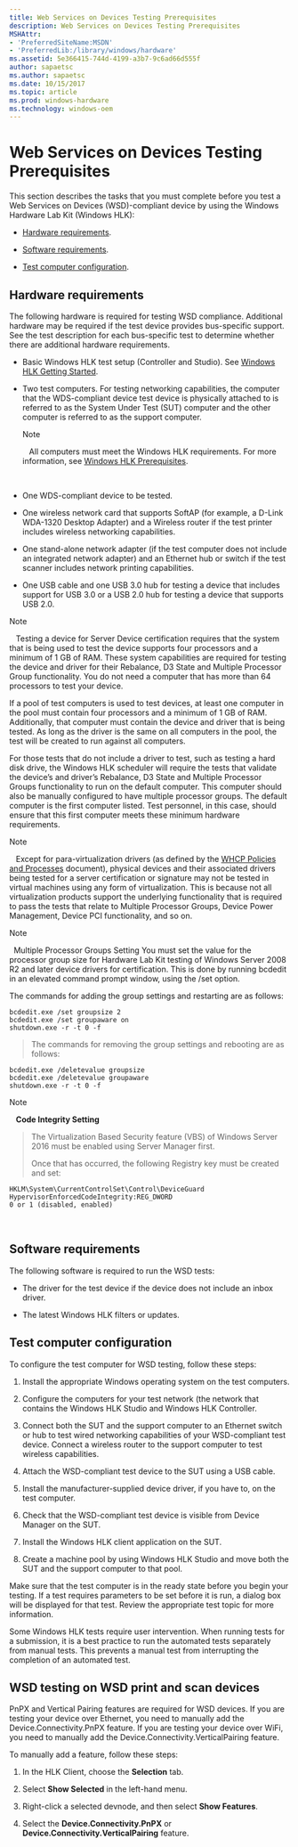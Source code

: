 ```yaml
---
title: Web Services on Devices Testing Prerequisites
description: Web Services on Devices Testing Prerequisites
MSHAttr:
- 'PreferredSiteName:MSDN'
- 'PreferredLib:/library/windows/hardware'
ms.assetid: 5e366415-744d-4199-a3b7-9c6ad66d555f
author: sapaetsc
ms.author: sapaetsc
ms.date: 10/15/2017
ms.topic: article
ms.prod: windows-hardware
ms.technology: windows-oem
---
```


# Web Services on Devices Testing Prerequisites


This section describes the tasks that you must complete before you test a Web Services on Devices (WSD)-compliant device by using the Windows Hardware Lab Kit (Windows HLK):

-   [Hardware requirements](#bkmk-hck-wsd-hr).

-   [Software requirements](#bkmk-hck-wsd-sr).

-   [Test computer configuration](#bkmk-hck-wsd-tc).

## <span id="BKMK_HCK_WSD_hR"></span><span id="bkmk-hck-wsd-hr"></span><span id="BKMK_HCK_WSD_HR"></span>Hardware requirements


The following hardware is required for testing WSD compliance. Additional hardware may be required if the test device provides bus-specific support. See the test description for each bus-specific test to determine whether there are additional hardware requirements.

-   Basic Windows HLK test setup (Controller and Studio). See [Windows HLK Getting Started](..\getstarted\windows-hlk-getting-started.md).

-   Two test computers. For testing networking capabilities, the computer that the WDS-compliant device test device is physically attached to is referred to as the System Under Test (SUT) computer and the other computer is referred to as the support computer.

    >[!NOTE]
    >  
    All computers must meet the Windows HLK requirements. For more information, see [Windows HLK Prerequisites](..\getstarted\windows-hlk-prerequisites.md).

     

-   One WDS-compliant device to be tested.

-   One wireless network card that supports SoftAP (for example, a D-Link WDA-1320 Desktop Adapter) and a Wireless router if the test printer includes wireless networking capabilities.

-   One stand-alone network adapter (if the test computer does not include an integrated network adapter) and an Ethernet hub or switch if the test scanner includes network printing capabilities.

-   One USB cable and one USB 3.0 hub for testing a device that includes support for USB 3.0 or a USB 2.0 hub for testing a device that supports USB 2.0.

>[!NOTE]
>  
Testing a device for Server Device certification requires that the system that is being used to test the device supports four processors and a minimum of 1 GB of RAM. These system capabilities are required for testing the device and driver for their Rebalance, D3 State and Multiple Processor Group functionality. You do not need a computer that has more than 64 processors to test your device.

If a pool of test computers is used to test devices, at least one computer in the pool must contain four processors and a minimum of 1 GB of RAM. Additionally, that computer must contain the device and driver that is being tested. As long as the driver is the same on all computers in the pool, the test will be created to run against all computers.

For those tests that do not include a driver to test, such as testing a hard disk drive, the Windows HLK scheduler will require the tests that validate the device’s and driver’s Rebalance, D3 State and Multiple Processor Groups functionality to run on the default computer. This computer should also be manually configured to have multiple processor groups. The default computer is the first computer listed. Test personnel, in this case, should ensure that this first computer meets these minimum hardware requirements.

>[!NOTE]
>  
Except for para-virtualization drivers (as defined by the [WHCP Policies and Processes](http://go.microsoft.com/fwlink/p/?LinkID=615222) document), physical devices and their associated drivers being tested for a server certification or signature may not be tested in virtual machines using any form of virtualization. This is because not all virtualization products support the underlying functionality that is required to pass the tests that relate to Multiple Processor Groups, Device Power Management, Device PCI functionality, and so on.

>[!NOTE]
>  Multiple Processor Groups Setting
>You must set the value for the processor group size for Hardware Lab Kit testing of Windows Server 2008 R2 and later device drivers for certification. This is done by running bcdedit in an elevated command prompt window, using the /set option.
>
>The commands for adding the group settings and restarting are as follows:
>
``` syntax
bcdedit.exe /set groupsize 2
bcdedit.exe /set groupaware on
shutdown.exe -r -t 0 -f
```
>
>
>The commands for removing the group settings and rebooting are as follows:
>
``` syntax
bcdedit.exe /deletevalue groupsize
bcdedit.exe /deletevalue groupaware
shutdown.exe -r -t 0 -f
```
>

>[!NOTE]
>  
**Code Integrity Setting**

>The Virtualization Based Security feature (VBS) of Windows Server 2016 must be enabled using Server Manager first.
>
>Once that has occurred, the following Registry key must be created and set:
>
``` syntax
HKLM\System\CurrentControlSet\Control\DeviceGuard
HypervisorEnforcedCodeIntegrity:REG_DWORD
0 or 1 (disabled, enabled)
```

 

## <span id="BKMK_HCK_WSD_sR"></span><span id="bkmk-hck-wsd-sr"></span><span id="BKMK_HCK_WSD_SR"></span>Software requirements


The following software is required to run the WSD tests:

-   The driver for the test device if the device does not include an inbox driver.

-   The latest Windows HLK filters or updates.

## <span id="BKMK_HCK_WSD_tC"></span><span id="bkmk-hck-wsd-tc"></span><span id="BKMK_HCK_WSD_TC"></span>Test computer configuration


To configure the test computer for WSD testing, follow these steps:

1.  Install the appropriate Windows operating system on the test computers.

2.  Configure the computers for your test network (the network that contains the Windows HLK Studio and Windows HLK Controller.

3.  Connect both the SUT and the support computer to an Ethernet switch or hub to test wired networking capabilities of your WSD-compliant test device. Connect a wireless router to the support computer to test wireless capabilities.

4.  Attach the WSD-compliant test device to the SUT using a USB cable.

5.  Install the manufacturer-supplied device driver, if you have to, on the test computer.

6.  Check that the WSD-compliant test device is visible from Device Manager on the SUT.

7.  Install the Windows HLK client application on the SUT.

8.  Create a machine pool by using Windows HLK Studio and move both the SUT and the support computer to that pool.

Make sure that the test computer is in the ready state before you begin your testing. If a test requires parameters to be set before it is run, a dialog box will be displayed for that test. Review the appropriate test topic for more information.

Some Windows HLK tests require user intervention. When running tests for a submission, it is a best practice to run the automated tests separately from manual tests. This prevents a manual test from interrupting the completion of an automated test.

## <span id="WSD_testing_on_WSD_print_and_scan_devices"></span><span id="wsd_testing_on_wsd_print_and_scan_devices"></span><span id="WSD_TESTING_ON_WSD_PRINT_AND_SCAN_DEVICES"></span>WSD testing on WSD print and scan devices


PnPX and Vertical Pairing features are required for WSD devices. If you are testing your device over Ethernet, you need to manually add the Device.Connectivity.PnPX feature. If you are testing your device over WiFi, you need to manually add the Device.Connectivity.VerticalPairing feature.

To manually add a feature, follow these steps:

1.  In the HLK Client, choose the **Selection** tab.

2.  Select **Show Selected** in the left-hand menu.

3.  Right-click a selected devnode, and then select **Show Features**.

4.  Select the **Device.Connectivity.PnPX** or **Device.Connectivity.VerticalPairing** feature.

 

 






